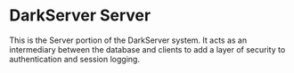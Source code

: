 # DarkServer Server
This is the Server portion of the DarkServer system. It acts as an intermediary between the database and clients to add a layer of security to authentication and session logging.
